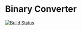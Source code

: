 # Binary Converter

[![Build Status](https://github.com/Ruben9922/binary-converter/actions/workflows/build-deploy.yml/badge.svg)](https://github.com/Ruben9922/binary-converter/actions/workflows/build-deploy.yml)
